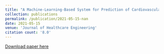 ```yaml
---
title: "A Machine-Learning-Based System for Prediction of Cardiovascular and Chronic Respiratory Diseases"
collection: publications
permalink: /publication/2021-05-15-nan
date: 2021-05-15
venue: 'Journal of Healthcare Engineering'
citation count: '8.0'
---
```

[Download paper here](https://scholar.google.com/citations?view_op=view_citation&hl=en&user=CCckbEUAAAAJ&cstart=20&pagesize=80&citation_for_view=CCckbEUAAAAJ:2KloaMYe4IUC)
